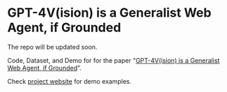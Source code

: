 # GPT-4V(ision) is a Generalist Web Agent, if Grounded

The repo will be updated soon.

Code, Dataset, and Demo for for the paper "[GPT-4V(ision) is a Generalist Web Agent, if Grounded](https://osu-nlp-group.github.io/SeeAct/)". 

Check [project website]((https://osu-nlp-group.github.io/SeeAct/)) for demo examples.
